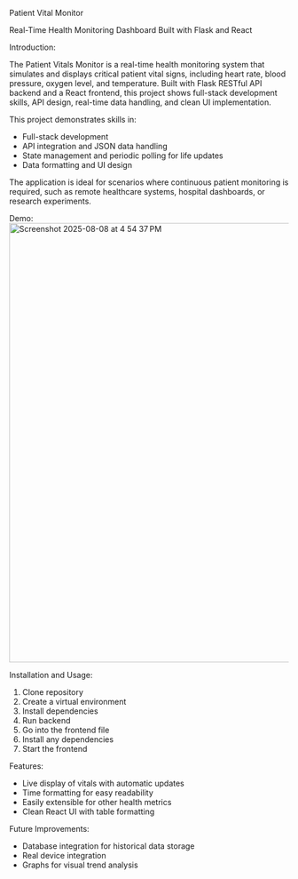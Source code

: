 Patient Vital Monitor

Real-Time Health Monitoring Dashboard Built with Flask and React



Introduction:

The Patient Vitals Monitor is a real-time health monitoring system that simulates and displays critical patient vital signs, including heart rate, blood pressure, oxygen level, and temperature. Built with Flask RESTful API backend and a React frontend, this project shows full-stack development skills, API design, real-time data handling, and clean UI implementation.

This project demonstrates skills in:
* Full-stack development 
* API integration and JSON data handling 
* State management and periodic polling for life updates 
* Data formatting and UI design

The application is ideal for scenarios where continuous patient monitoring is required, such as remote healthcare systems, hospital dashboards, or research experiments.

Demo:
<img width="971" height="791" alt="Screenshot 2025-08-08 at 4 54 37 PM" src="https://github.com/user-attachments/assets/77e65b2a-473d-4c2e-a2ed-0cb903ef0fe8" />


Installation and Usage:
1. Clone repository
2. Create a virtual environment
3. Install dependencies
4. Run backend
5. Go into the frontend file
6. Install any dependencies
7. Start the frontend


Features:
* Live display of vitals with automatic updates
* Time formatting for easy readability
* Easily extensible for other health metrics
* Clean React UI with table formatting


Future Improvements:
* Database integration for historical data storage
* Real device integration
* Graphs for visual trend analysis
